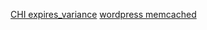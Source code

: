[CHI expires_variance](https://metacpan.org/module/CHI#expires_variance-FLOAT-)
[wordpress memcached](http://wordpress.org/extend/plugins/memcached/)
